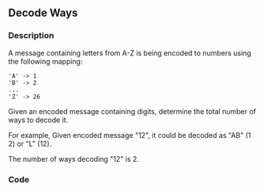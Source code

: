 ## Decode Ways

### Description
A message containing letters from A-Z is being encoded to numbers using the following mapping:

	'A' -> 1
	'B' -> 2
	...
	'Z' -> 26
	
Given an encoded message containing digits, determine the total number of ways to decode it.

For example,
Given encoded message "12", it could be decoded as "AB" (1 2) or "L" (12).

The number of ways decoding "12" is 2.

### Code

```java

```